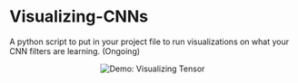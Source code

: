 # Visualizing-CNNs
A python script to put in your project file to run visualizations on what your CNN filters are learning.
(Ongoing)

<p align="center">
  <img src="Visualizing-CNNs/demo.png" title="Demo: Visualizing Tensor">
